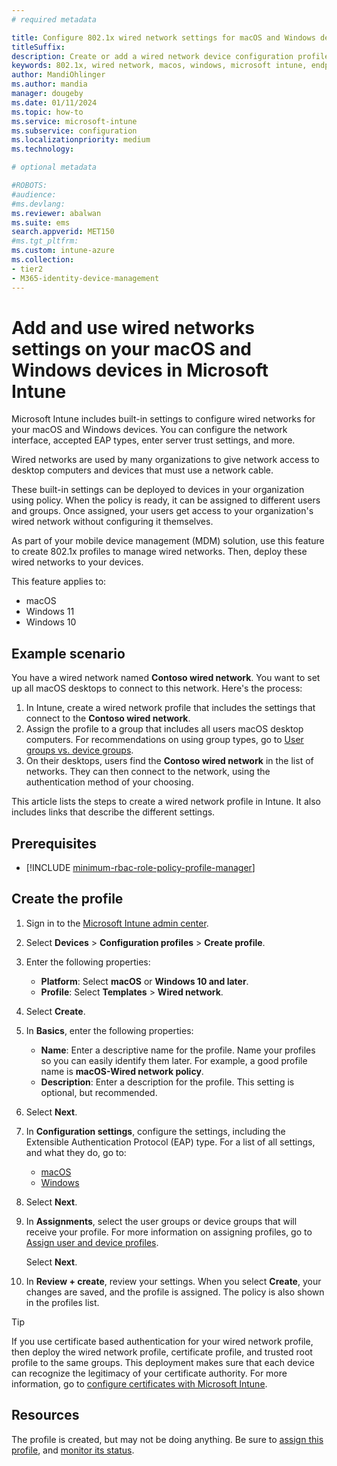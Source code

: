 ```yaml
---
# required metadata

title: Configure 802.1x wired network settings for macOS and Windows devices in Microsoft Intune
titleSuffix:
description: Create or add a wired network device configuration profile or policy using the IEEE 802.1X standard for macOS, Windows 10, and Windows 11 devices and computers. See the different settings, add certificates, choose an EAP type, and select an authentication method in Microsoft Intune.
keywords: 802.1x, wired network, macos, windows, microsoft intune, endpoint management
author: MandiOhlinger
ms.author: mandia
manager: dougeby
ms.date: 01/11/2024
ms.topic: how-to
ms.service: microsoft-intune
ms.subservice: configuration
ms.localizationpriority: medium
ms.technology:

# optional metadata

#ROBOTS:
#audience:
#ms.devlang:
ms.reviewer: abalwan
ms.suite: ems
search.appverid: MET150
#ms.tgt_pltfrm:
ms.custom: intune-azure
ms.collection:
- tier2
- M365-identity-device-management
---
```


# Add and use wired networks settings on your macOS and Windows devices in Microsoft Intune

Microsoft Intune includes built-in settings to configure wired networks for your macOS and Windows devices. You can configure the network interface, accepted EAP types, enter server trust settings, and more.

Wired networks are used by many organizations to give network access to desktop computers and devices that must use a network cable.

These built-in settings can be deployed to devices in your organization using policy. When the policy is ready, it can be assigned to different users and groups. Once assigned, your users get access to your organization's wired network without configuring it themselves.

As part of your mobile device management (MDM) solution, use this feature to create 802.1x profiles to manage wired networks. Then, deploy these wired networks to your devices.

This feature applies to:

- macOS
- Windows 11
- Windows 10

## Example scenario

You have a wired network named **Contoso wired network**. You want to set up all macOS desktops to connect to this network. Here's the process:

1. In Intune, create a wired network profile that includes the settings that connect to the **Contoso wired network**.
2. Assign the profile to a group that includes all users macOS desktop computers. For recommendations on using group types, go to [User groups vs. device groups](device-profile-assign.md#user-groups-vs-device-groups).
3. On their desktops, users find the **Contoso wired network** in the list of networks. They can then connect to the network, using the authentication method of your choosing.

This article lists the steps to create a wired network profile in Intune. It also includes links that describe the different settings.

## Prerequisites

- [!INCLUDE [minimum-rbac-role-policy-profile-manager](../includes/minimum-rbac-role-policy-profile-manager.md)]

## Create the profile

1. Sign in to the [Microsoft Intune admin center](https://go.microsoft.com/fwlink/?linkid=2109431).
2. Select **Devices** > **Configuration profiles** > **Create profile**.
3. Enter the following properties:

    - **Platform**: Select **macOS** or **Windows 10 and later**.
    - **Profile**: Select **Templates** > **Wired network**.

4. Select **Create**.
5. In **Basics**, enter the following properties:

    - **Name**: Enter a descriptive name for the profile. Name your profiles so you can easily identify them later. For example, a good profile name is **macOS-Wired network policy**.
    - **Description**: Enter a description for the profile. This setting is optional, but recommended.

6. Select **Next**.
7. In **Configuration settings**, configure the settings, including the Extensible Authentication Protocol (EAP) type. For a list of all settings, and what they do, go to:

    - [macOS](wired-network-settings-macos.md)
    - [Windows](wired-network-settings-windows.md)

8. Select **Next**.
9. In **Assignments**, select the user groups or device groups that will receive your profile. For more information on assigning profiles, go to [Assign user and device profiles](device-profile-assign.md).

    Select **Next**.

10. In **Review + create**, review your settings. When you select **Create**, your changes are saved, and the profile is assigned. The policy is also shown in the profiles list.

> [!TIP]
> If you use certificate based authentication for your wired network profile, then deploy the wired network profile, certificate profile, and trusted root profile to the same groups. This deployment makes sure that each device can recognize the legitimacy of your certificate authority. For more information, go to [configure certificates with Microsoft Intune](../protect/certificates-configure.md).

## Resources

The profile is created, but may not be doing anything. Be sure to [assign this profile](device-profile-assign.md), and [monitor its status](device-profile-monitor.md).
